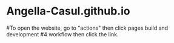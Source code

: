 # Angella-Casul.github.io
#To open the website, go to "actions" then click pages build and development #4 workflow then click the link.
